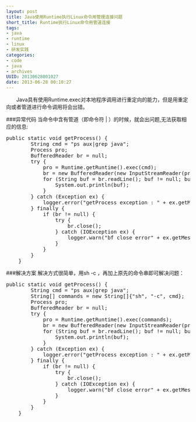 ```yaml
--- 
layout: post
title: Java使用Runtime执行Linux命令用管理连接问题
short_title: Runtime执行Linux命令用管道连接
tags: 
- java
- runtime
- linux
- 研发实践
categories:
- code
- java
- archives
UUID: 20130628001027
date: 2013-06-28 00:10:27
---
```


　　Java具有使用Runtime.exec对本地程序调用进行重定向的能力，但是用重定向或者管道进行命令调用将会出错。

###异常代码
当命令中含有管道（即命令符 | ）的时候，就会出问题,无法获取相应的信息:
<pre id="java">
public static void getProcess() {
        String cmd = "ps aux|grep java";
        Process pro;
        BufferedReader br = null;
        try {
            pro = Runtime.getRuntime().exec(cmd);
            br = new BufferedReader(new InputStreamReader(pro.getInputStream()));
            for (String buf = br.readLine(); buf != null; buf = br.readLine()) {
                System.out.println(buf);
            }
        } catch (Exception ex) {
            logger.error("getProcess exception : " + ex.getMessage());
        } finally {
            if (br != null) {
                try {
                    br.close();
                } catch (IOException ex) {
                    logger.warn("bf close error" + ex.getMessage());
                }
            }
        }
    }
</pre>

###解决方案
解决方式很简单，用sh -c ，再加上原先的命令串即可解决问题：
<pre id="java">
public static void getProcess() {
        String cmd = "ps aux|grep java";
        String[] commands = new String[]{"sh", "-c", cmd};
        Process pro;
        BufferedReader br = null;
        try {
            pro = Runtime.getRuntime().exec(commands);
            br = new BufferedReader(new InputStreamReader(pro.getInputStream()));
            for (String buf = br.readLine(); buf != null; buf = br.readLine()) {
                System.out.println(buf);
            }
        } catch (Exception ex) {
            logger.error("getProcess exception : " + ex.getMessage());
        } finally {
            if (br != null) {
                try {
                    br.close();
                } catch (IOException ex) {
                    logger.warn("bf close error" + ex.getMessage());
                }
            }
        }
    }
</pre>
